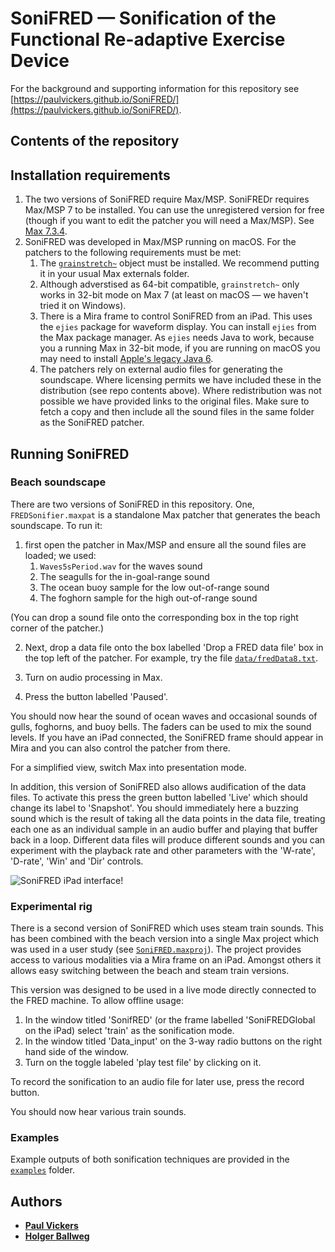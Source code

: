 # SoniFRED &mdash; Sonification of the Functional Re-adaptive Exercise Device

For the background and supporting information for this repository see
 [https://paulvickers.github.io/SoniFRED/](https://paulvickers.github.io/SoniFRED/).

## Contents of the repository


## Installation requirements
1. The two versions of SoniFRED require Max/MSP. SoniFREDr requires Max/MSP 7 to be installed.
 You can use the unregistered version for free (though if you want to edit the patcher you 
 will need a Max/MSP). See [Max 7.3.4](https://cycling74.com/downloads).
2. SoniFRED was developed in Max/MSP running on macOS. For the patchers to the following 
requirements must be met:
	1. The [`grainstretch~`](https://cycling74.com/tools/grainstretch) object must be installed.
	We recommend putting it in your usual Max externals folder. 
	2. Although adverstised as 64-bit compatible, `grainstretch~` only works in 32-bit
	mode on Max 7 (at least on macOS &mdash; we haven't tried it on Windows).
	3. There is a Mira frame to control SoniFRED from an iPad. This uses the `ejies` package
	for waveform display. You can install `ejies` from the Max package manager. As `ejies`
	needs Java to work, because you a running Max in 32-bit mode, if you are running 
	on macOS you may need to install [Apple's legacy Java 6](https://support.apple.com/kb/dl1572).
	4. The patchers rely on external audio files for generating the soundscape. Where
	licensing permits we have included these in the distribution (see repo contents above). Where
	redistribution was not possible we have provided links to the original files. Make
	sure to fetch a copy and then include all the sound files in the same folder as the
	SoniFRED patcher. 
	
## Running SoniFRED

### Beach soundscape
There are two versions of SoniFRED in this repository. One, `FREDSonifier.maxpat` is 
a standalone Max patcher that generates the beach soundscape. To run it:

1. first open the patcher in Max/MSP and ensure all the sound files are loaded; we used:
	1. `Waves5sPeriod.wav` for the waves sound
	2. The seagulls for the in-goal-range sound
	3. The ocean buoy sample for the low out-of-range sound
	4. The foghorn sample for the high out-of-range sound
	
(You can drop a sound file onto the corresponding box in the top right corner of the patcher.)

2. Next, drop a data file onto the box labelled 'Drop a FRED data file' box in the top
left of the patcher. For example, try the file [`data/fredData8.txt`](data/fredData8.txt).

3. Turn on audio processing in Max.

4. Press the button labelled 'Paused'. 

You should now hear the sound of ocean waves and occasional sounds of gulls, foghorns, and 
buoy bells. The faders can be used to mix the sound levels. If you have an iPad connected, 
the SoniFRED frame should appear in Mira and you can  also control the patcher from there.

For a simplified view, switch Max into presentation mode.

In addition, this version of SoniFRED also allows audification of the data files. To activate
this press the green button labelled 'Live' which should change its label to 'Snapshot'. 
You should immediately here a buzzing sound which is the result of taking all the data
points in the data file, treating each one as an individual sample in an audio buffer and playing that
buffer back in a loop. Different data files will produce different sounds and you can
experiment with the playback rate and other parameters with the 'W-rate', 'D-rate', 'Win'
and 'Dir' controls.

![SoniFRED iPad interface](../img/SoniFREDiPad.jpg)!

### Experimental rig
There is a second version of SoniFRED which uses steam train sounds. This has been combined
with the beach version into a single Max project which was used in a user study (see [`SoniFRED.maxproj`](src/SoniFRED.maxproj)). The 
project provides access to various modalities via a Mira frame on an iPad. Amongst others
it allows easy switching between the beach and steam train versions.

This version was designed to be used in a live mode directly connected to the FRED machine. 
To allow offline usage:
1. In the window titled 'SonifRED' (or the frame labelled 'SoniFREDGlobal on the iPad) select 'train' 
as the sonification mode.
2. In the window titled 'Data_input' on the 3-way radio buttons on the right hand side of the window.
3. Turn on the toggle labeled 'play test file' by clicking on it. 

To record the sonification to an audio file for later use, press the record button.

You should now hear various train sounds.

### Examples
Example outputs of both sonification techniques are provided in the [`examples`](examples) folder.






## Authors  
* [**Paul Vickers**](https://paulvickers.github.io)
* [**Holger Ballweg**](https://uiae.de/)